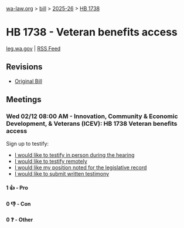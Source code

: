 [wa-law.org](/) > [bill](/bill/) > [2025-26](/bill/2025-26/) > [HB 1738](/bill/2025-26/hb/1738/)

# HB 1738 - Veteran benefits access
[leg.wa.gov](https://app.leg.wa.gov/billsummary?BillNumber=1738&Year=2025&Initiative=false) | [RSS Feed](./rss.xml)

## Revisions
* [Original Bill](1/)

## Meetings
### Wed 02/12 08:00 AM - Innovation, Community & Economic Development, & Veterans (ICEV): HB 1738 Veteran benefits access
Sign up to testify:
* [I would like to testify in person during the hearing](https://app.leg.wa.gov/csi/Testifier/Add?chamber=House&mId=32782&aId=163359&caId=25657&tId=1)
* [I would like to testify remotely](https://app.leg.wa.gov/csi/Testifier/Add?chamber=House&mId=32782&aId=163359&caId=25657&tId=2)
* [I would like my position noted for the legislative record](https://app.leg.wa.gov/csi/Testifier/Add?chamber=House&mId=32782&aId=163359&caId=25657&tId=3)
* [I would like to submit written testimony](https://app.leg.wa.gov/csi/Testifier/Add?chamber=House&mId=32782&aId=163359&caId=25657&tId=4)

#### 1 👍 - Pro

#### 0 👎 - Con

#### 0 ❓ - Other
